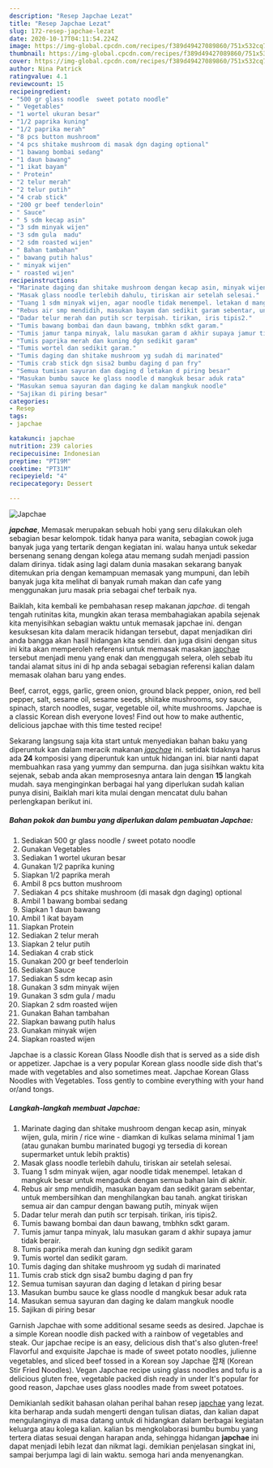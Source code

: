 ```yaml
---
description: "Resep Japchae Lezat"
title: "Resep Japchae Lezat"
slug: 172-resep-japchae-lezat
date: 2020-10-17T04:11:54.224Z
image: https://img-global.cpcdn.com/recipes/f389d49427089860/751x532cq70/japchae-foto-resep-utama.jpg
thumbnail: https://img-global.cpcdn.com/recipes/f389d49427089860/751x532cq70/japchae-foto-resep-utama.jpg
cover: https://img-global.cpcdn.com/recipes/f389d49427089860/751x532cq70/japchae-foto-resep-utama.jpg
author: Nina Patrick
ratingvalue: 4.1
reviewcount: 15
recipeingredient:
- "500 gr glass noodle  sweet potato noodle"
- " Vegetables"
- "1 wortel ukuran besar"
- "1/2 paprika kuning"
- "1/2 paprika merah"
- "8 pcs button mushroom"
- "4 pcs shitake mushroom di masak dgn daging optional"
- "1 bawang bombai sedang"
- "1 daun bawang"
- "1 ikat bayam"
- " Protein"
- "2 telur merah"
- "2 telur putih"
- "4 crab stick"
- "200 gr beef tenderloin"
- " Sauce"
- " 5 sdm kecap asin"
- "3 sdm minyak wijen"
- "3 sdm gula  madu"
- "2 sdm roasted wijen"
- " Bahan tambahan"
- " bawang putih halus"
- " minyak wijen"
- " roasted wijen"
recipeinstructions:
- "Marinate daging dan shitake mushroom dengan kecap asin, minyak wijen, gula, mirin / rice wine - diamkan di kulkas selama minimal 1 jam (atau gunakan bumbu marinated bugogi yg tersedia di korean supermarket untuk lebih praktis)"
- "Masak glass noodle terlebih dahulu, tiriskan air setelah selesai."
- "Tuang 1 sdm minyak wijen, agar noodle tidak menempel. letakan d mangkuk besar untuk mengaduk dengan semua bahan lain di akhir."
- "Rebus air smp mendidih, masukan bayam dan sedikit garam sebentar, untuk membersihkan dan menghilangkan bau tanah. angkat tiriskan semua air dan campur dengan bawang putih, minyak wijen"
- "Dadar telur merah dan putih scr terpisah. tirikan, iris tipis2."
- "Tumis bawang bombai dan daun bawang, tmbhkn sdkt garam."
- "Tumis jamur tanpa minyak, lalu masukan garam d akhir supaya jamur tidak berair."
- "Tumis paprika merah dan kuning dgn sedikit garam"
- "Tumis wortel dan sedikit garam."
- "Tumis daging dan shitake mushroom yg sudah di marinated"
- "Tumis crab stick dgn sisa2 bumbu daging d pan fry"
- "Semua tumisan sayuran dan daging d letakan d piring besar"
- "Masukan bumbu sauce ke glass noodle d mangkuk besar aduk rata"
- "Masukan semua sayuran dan daging ke dalam mangkuk noodle"
- "Sajikan di piring besar"
categories:
- Resep
tags:
- japchae

katakunci: japchae 
nutrition: 239 calories
recipecuisine: Indonesian
preptime: "PT19M"
cooktime: "PT31M"
recipeyield: "4"
recipecategory: Dessert

---
```



![Japchae](https://img-global.cpcdn.com/recipes/f389d49427089860/751x532cq70/japchae-foto-resep-utama.jpg)

<b><i>japchae</i></b>, Memasak merupakan sebuah hobi yang seru dilakukan oleh sebagian besar kelompok. tidak hanya para wanita, sebagian cowok juga banyak juga yang tertarik dengan kegiatan ini. walau hanya untuk sekedar bersenang senang dengan kolega atau memang sudah menjadi passion dalam dirinya. tidak asing lagi dalam dunia masakan sekarang banyak ditemukan pria dengan kemampuan memasak yang mumpuni, dan lebih banyak juga kita melihat di banyak rumah makan dan cafe yang menggunakan juru masak pria sebagai chef terbaik nya.

Baiklah, kita kembali ke pembahasan resep makanan <i>japchae</i>. di tengah tengah rutinitas kita, mungkin akan terasa membahagiakan apabila sejenak kita menyisihkan sebagian waktu untuk memasak japchae ini. dengan kesuksesan kita dalam meracik hidangan tersebut, dapat menjadikan diri anda bangga akan hasil hidangan kita sendiri. dan juga disini dengan situs ini kita akan memperoleh referensi untuk memasak masakan <u>japchae</u> tersebut menjadi menu yang enak dan menggugah selera, oleh sebab itu tandai alamat situs ini di hp anda sebagai sebagian referensi kalian dalam memasak olahan baru yang endes.

Beef, carrot, eggs, garlic, green onion, ground black pepper, onion, red bell pepper, salt, sesame oil, sesame seeds, shiitake mushrooms, soy sauce, spinach, starch noodles, sugar, vegetable oil, white mushrooms. Japchae is a classic Korean dish everyone loves! Find out how to make authentic, delicious japchae with this time tested recipe!


Sekarang langsung saja kita start untuk menyediakan bahan baku yang diperuntuk kan dalam meracik makanan <u><i>japchae</i></u> ini. setidak tidaknya harus ada <b>24</b> komposisi yang diperuntuk kan untuk hidangan ini. biar nanti dapat membuahkan rasa yang yummy dan sempurna. dan juga sisihkan waktu kita sejenak, sebab anda akan memprosesnya antara lain dengan <b>15</b> langkah mudah. saya menginginkan berbagai hal yang diperlukan sudah kalian punya disini, Baiklah mari kita mulai dengan mencatat dulu bahan perlengkapan berikut ini.

<!--inarticleads1-->

##### Bahan pokok dan bumbu yang diperlukan dalam pembuatan Japchae:

1. Sediakan 500 gr glass noodle / sweet potato noodle
1. Gunakan  Vegetables
1. Sediakan 1 wortel ukuran besar
1. Gunakan 1/2 paprika kuning
1. Siapkan 1/2 paprika merah
1. Ambil 8 pcs button mushroom
1. Sediakan 4 pcs shitake mushroom (di masak dgn daging) optional
1. Ambil 1 bawang bombai sedang
1. Siapkan 1 daun bawang
1. Ambil 1 ikat bayam
1. Siapkan  Protein
1. Sediakan 2 telur merah
1. Siapkan 2 telur putih
1. Sediakan 4 crab stick
1. Gunakan 200 gr beef tenderloin
1. Sediakan  Sauce
1. Sediakan  5 sdm kecap asin
1. Gunakan 3 sdm minyak wijen
1. Gunakan 3 sdm gula / madu
1. Siapkan 2 sdm roasted wijen
1. Gunakan  Bahan tambahan
1. Siapkan  bawang putih halus
1. Gunakan  minyak wijen
1. Siapkan  roasted wijen


Japchae is a classic Korean Glass Noodle dish that is served as a side dish or appetizer. Japchae is a very popular Korean glass noodle side dish that&#39;s made with vegetables and also sometimes meat. Japchae Korean Glass Noodles with Vegetables. Toss gently to combine everything with your hand or/and tongs. 

<!--inarticleads2-->

##### Langkah-langkah membuat Japchae:

1. Marinate daging dan shitake mushroom dengan kecap asin, minyak wijen, gula, mirin / rice wine - diamkan di kulkas selama minimal 1 jam (atau gunakan bumbu marinated bugogi yg tersedia di korean supermarket untuk lebih praktis)
1. Masak glass noodle terlebih dahulu, tiriskan air setelah selesai.
1. Tuang 1 sdm minyak wijen, agar noodle tidak menempel. letakan d mangkuk besar untuk mengaduk dengan semua bahan lain di akhir.
1. Rebus air smp mendidih, masukan bayam dan sedikit garam sebentar, untuk membersihkan dan menghilangkan bau tanah. angkat tiriskan semua air dan campur dengan bawang putih, minyak wijen
1. Dadar telur merah dan putih scr terpisah. tirikan, iris tipis2.
1. Tumis bawang bombai dan daun bawang, tmbhkn sdkt garam.
1. Tumis jamur tanpa minyak, lalu masukan garam d akhir supaya jamur tidak berair.
1. Tumis paprika merah dan kuning dgn sedikit garam
1. Tumis wortel dan sedikit garam.
1. Tumis daging dan shitake mushroom yg sudah di marinated
1. Tumis crab stick dgn sisa2 bumbu daging d pan fry
1. Semua tumisan sayuran dan daging d letakan d piring besar
1. Masukan bumbu sauce ke glass noodle d mangkuk besar aduk rata
1. Masukan semua sayuran dan daging ke dalam mangkuk noodle
1. Sajikan di piring besar


Garnish Japchae with some additional sesame seeds as desired. Japchae is a simple Korean noodle dish packed with a rainbow of vegetables and steak. Our japchae recipe is an easy, delicious dish that&#39;s also gluten-free! Flavorful and exquisite Japchae is made of sweet potato noodles, julienne vegetables, and sliced beef tossed in a Korean soy Japchae 잡채 (Korean Stir Fried Noodles). Vegan Japchae recipe using glass noodles and tofu is a delicious gluten free, vegetable packed dish ready in under It&#39;s popular for good reason, Japchae uses glass noodles made from sweet potatoes. 

Demikianlah sedikit bahasan olahan perihal bahan resep <u>japchae</u> yang lezat. kita berharap anda sudah mengerti dengan tulisan diatas, dan kalian dapat mengulanginya di masa datang untuk di hidangkan dalam berbagai kegiatan keluarga atau kolega kalian. kalian bs mengkolaborasi bumbu bumbu yang tertera diatas sesuai dengan harapan anda, sehingga hidangan <b>japchae</b> ini dapat menjadi lebih lezat dan nikmat lagi. demikian penjelasan singkat ini, sampai berjumpa lagi di lain waktu. semoga hari anda menyenangkan.
